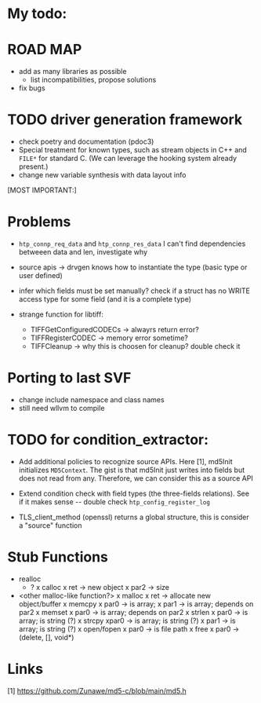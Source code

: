 # My todo:

# ROAD MAP
- add as many libraries as possible
  - list incompatibilities, propose solutions
- fix bugs

# TODO driver generation framework
- check poetry and documentation (pdoc3)
- Special treatment for known types, such as stream objects in C++ and `FILE*`
  for standard C. (We can leverage the hooking system already present.)
- change new variable synthesis with data layout info

[MOST IMPORTANT:]
# Problems

- `htp_connp_req_data` and `htp_connp_res_data` I can't find dependencies betweeen data and len, investigate why
- source apis -> drvgen knows how to instantiate the type (basic type or user defined)
- infer which fields must be set manually? check if a struct has no WRITE access
  type for some field (and it is a complete type)

- strange function for libtiff:
  - TIFFGetConfiguredCODECs -> alwayrs return error?
  - TIFFRegisterCODEC -> memory error sometime?
  - TIFFCleanup -> why this is choosen for cleanup? double check it

# Porting to last SVF
- change include namespace and class names
- still need wllvm to compile

# TODO for condition_extractor:
- Add additional policies to recognize source APIs. Here [1], md5Init
  initializes `MD5Context`. The gist is that md5Init just writes into fields but
  does not read from any. Therefore, we can consider this as a source API
- Extend condition check with field types (the three-fields relations). See if
  it makes sense -- double check `htp_config_register_log`

- TLS_client_method (openssl) returns a global structure, this is consider a "source" function

# Stub Functions
- realloc
  - ?
x calloc
  x ret -> new object
  x par2 -> size
- <other malloc-like function?>
x malloc
  x ret -> allocate new object/buffer
x memcpy
  x par0 -> is array;
  x par1 -> is array; depends on par2
x memset
  x par0 -> is array; depends on par2
x strlen
  x par0 -> is array; is string (?)
x strcpy
  xpar0 -> is array; is string (?)
  x par1 -> is array; is string (?)
x open/fopen
  x par0 -> is file path
x free
  x par0 -> (delete, [], void*)

# Links

[1] https://github.com/Zunawe/md5-c/blob/main/md5.h